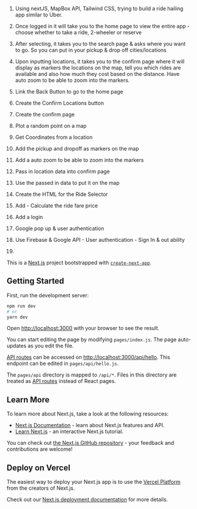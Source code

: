 <!-- 15Apr My notes  -->

1. Using nextJS, MapBox API, Tailwind CSS, trying to build a ride hailing app similar to Uber.
2. Once logged in it will take you to the home page to view the entire app - choose whether to take a ride, 2-wheeler or reserve
3. After selecting, it takes you to the search page & asks where you want to go. So you can put in your pickup & drop off cities/locations
4. Upon inputting locations, it takes you to the confirm page where it will display as markers the locations on the map, tell you which rides are available and also how much they cost based on the distance. Have auto zoom to be able to zoom into the markers.

5. Link the Back Button to go to the home page
6. Create the Confirm Locations button
7. Create the confirm page
8. Plot a random point on a map
9. Get Coordinates from a location
10. Add the pickup and dropoff as markers on the map
11. Add a auto zoom to be able to zoom into the markers
12. Pass in location data into confirm page
13. Use the passed in data to put it on the map
14. Create the HTML for the Ride Selector
15. Add - Calculate the ride fare price
16. Add a login
17. Google pop up & user authentication
18. Use Firebase & Google API - User authentication - Sign In & out ability
19.

<!-- 27Apr22 -->

This is a [Next.js](https://nextjs.org/) project bootstrapped with [`create-next-app`](https://github.com/vercel/next.js/tree/canary/packages/create-next-app).

## Getting Started

First, run the development server:

```bash
npm run dev
# or
yarn dev
```

Open [http://localhost:3000](http://localhost:3000) with your browser to see the result.

You can start editing the page by modifying `pages/index.js`. The page auto-updates as you edit the file.

[API routes](https://nextjs.org/docs/api-routes/introduction) can be accessed on [http://localhost:3000/api/hello](http://localhost:3000/api/hello). This endpoint can be edited in `pages/api/hello.js`.

The `pages/api` directory is mapped to `/api/*`. Files in this directory are treated as [API routes](https://nextjs.org/docs/api-routes/introduction) instead of React pages.

## Learn More

To learn more about Next.js, take a look at the following resources:

- [Next.js Documentation](https://nextjs.org/docs) - learn about Next.js features and API.
- [Learn Next.js](https://nextjs.org/learn) - an interactive Next.js tutorial.

You can check out [the Next.js GitHub repository](https://github.com/vercel/next.js/) - your feedback and contributions are welcome!

## Deploy on Vercel

The easiest way to deploy your Next.js app is to use the [Vercel Platform](https://vercel.com/new?utm_medium=default-template&filter=next.js&utm_source=create-next-app&utm_campaign=create-next-app-readme) from the creators of Next.js.

Check out our [Next.js deployment documentation](https://nextjs.org/docs/deployment) for more details.
